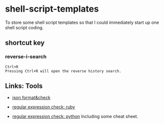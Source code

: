 # shell-script-templates
To store some shell script templates so that I could immediately start up one shell script coding.


## shortcut key
### reverse-i-search
```
Ctrl+R
Pressing Ctrl+R will open the reverse history search. 
```

## Links: Tools
* [json format&check](http://jsoneditoronline.org/)

* [regular expression check: ruby](http://rubular.com/)
* [regular expression check: python](https://pythex.org/)
Including some cheat sheet.
